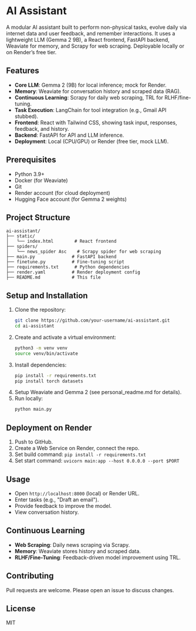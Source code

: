 # AI Assistant

A modular AI assistant built to perform non-physical tasks, evolve daily via internet data and user feedback, and remember interactions. It uses a lightweight LLM (Gemma 2 9B), a React frontend, FastAPI backend, Weaviate for memory, and Scrapy for web scraping. Deployable locally or on Render’s free tier.

## Features
- **Core LLM**: Gemma 2 (9B) for local inference; mock for Render.
- **Memory**: Weaviate for conversation history and scraped data (RAG).
- **Continuous Learning**: Scrapy for daily web scraping, TRL for RLHF/fine-tuning.
- **Task Execution**: LangChain for tool integration (e.g., Gmail API stubbed).
- **Frontend**: React with Tailwind CSS, showing task input, responses, feedback, and history.
- **Backend**: FastAPI for API and LLM inference.
- **Deployment**: Local (CPU/GPU) or Render (free tier, mock LLM).

## Prerequisites
- Python 3.9+
- Docker (for Weaviate)
- Git
- Render account (for cloud deployment)
- Hugging Face account (for Gemma 2 weights)

## Project Structure
```
ai-assistant/
├── static/
│   └── index.html        # React frontend
├── spiders/
│   └── news_spider Asc    # Scrapy spider for web scraping
├── main.py              # FastAPI backend
├── finetune.py          # Fine-tuning script
├── requirements.txt      # Python dependencies
├── render.yaml          # Render deployment config
├── README.md            # This file
```

## Setup and Installation
1. Clone the repository:
   ```bash
   git clone https://github.com/your-username/ai-assistant.git
   cd ai-assistant
   ```
2. Create and activate a virtual environment:
   ```bash
   python3 -m venv venv
   source venv/bin/activate
   ```
3. Install dependencies:
   ```bash
   pip install -r requirements.txt
   pip install torch datasets
   ```
4. Setup Weaviate and Gemma 2 (see personal_readme.md for details).
5. Run locally:
   ```bash
   python main.py
   ```

## Deployment on Render
1. Push to GitHub.
2. Create a Web Service on Render, connect the repo.
3. Set build command: `pip install -r requirements.txt`
4. Set start command: `uvicorn main:app --host 0.0.0.0 --port $PORT`

## Usage
- Open `http://localhost:8000` (local) or Render URL.
- Enter tasks (e.g., "Draft an email").
- Provide feedback to improve the model.
- View conversation history.

## Continuous Learning
- **Web Scraping**: Daily news scraping via Scrapy.
- **Memory**: Weaviate stores history and scraped data.
- **RLHF/Fine-Tuning**: Feedback-driven model improvement using TRL.

## Contributing
Pull requests are welcome. Please open an issue to discuss changes.

## License
MIT
